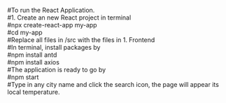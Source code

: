 #To run the React Application.  
#1. Create an new React project in terminal  
#npx create-react-app my-app  
#cd my-app  
#Replace all files in /src with the files in 1. Frontend  
#In terminal, install packages by  
#npm install antd  
#npm install axios  
#The application is ready to go by  
#npm start  
#Type in any city name and click the search icon, the page will appear its local temperature.  
